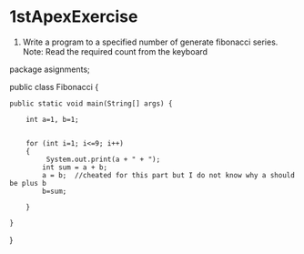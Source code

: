 # 1stApexExercise
1.	Write a program to a specified number of generate fibonacci series. 
Note: Read the required count from the keyboard

package asignments;

public class Fibonacci {

	public static void main(String[] args) {
		
		int a=1, b=1;
		
		
		for (int i=1; i<=9; i++)
		{
			 System.out.print(a + " + ");
			int sum = a + b;
			a = b;  //cheated for this part but I do not know why a should be plus b
			b=sum;
				
		}

	}

}

